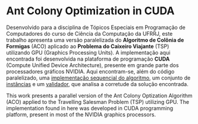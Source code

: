 # Ant Colony Optimization in CUDA

Desenvolvido para a disciplina de Tópicos Especiais em Programação de Computadores do curso de Ciência da Computação da UFRRJ, este trabalho apresenta uma versão paralelizada do **Algoritmo de Colônia de Formigas** (ACO) aplicado ao **Problema do Caixeiro Viajante** (TSP) utilizando GPU (Graphics Processing Units). A implementação aqui encontrada foi desenvolvida na plataforma de programação **CUDA** (Compute Unified Device Architecture), presente em grande parte dos processadores gráficos NVIDIA. Aqui encontram-se, além do código paralelizado, uma [implementação sequencial do algoritmo](https://github.com/rodolphorosa/antColonyCUDA/blob/master/sequential_aco.cpp), um conjunto de [instâncias](https://github.com/rodolphorosa/antColonyCUDA/tree/master/dataset) e um [validador](https://github.com/rodolphorosa/antColonyCUDA/blob/master/results/validator.py), que analisa a corretude da solução encontrada. 


This work presents a parallel version of the Ant Colony Optization Algorithm (ACO) applied to the Travelling Salesman Problem (TSP) utilizing GPU. The implementation found in here was developed in CUDA programming platform, present in most of the NVIDIA graphics processors. 
